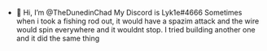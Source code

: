 - 👋 Hi, I’m @TheDunedinChad
My Discord is Lyk1e#4666
Sometimes when i took a fishing rod out, it would have a spazim attack and the wire would spin everywhere and it wouldnt stop. I tried building another one and it
did the same thing
